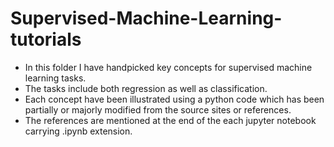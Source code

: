 # Supervised-Machine-Learning-tutorials

- In this folder I have handpicked key concepts for supervised machine learning tasks. 
- The tasks include both regression as well as classification. 
- Each concept have been illustrated using a python code which has been partially or majorly modified from the source sites or references. 
- The references are mentioned at the end of the each jupyter notebook carrying .ipynb extension.
